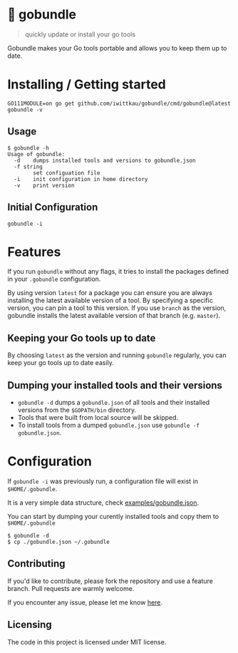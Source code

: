 🧳 gobundle
===========

> quickly update or install your go tools

Gobundle makes your Go tools portable and allows you to keep them up to date.

# Installing / Getting started

```shell
GO111MODULE=on go get github.com/iwittkau/gobundle/cmd/gobundle@latest
gobundle -v
```

## Usage

```
$ gobundle -h
Usage of gobundle:
  -d    dumps installed tools and versions to gobundle.json
  -f string
        set configuation file
  -i    init configuration in home directory
  -v    print version
``` 

## Initial Configuration

```
gobundle -i
``` 

# Features

If you run `gobundle` without any flags, it tries to install the packages defined in your `.gobundle` configuration.

By using version `latest` for a package you can ensure you are always installing the latest available version of a tool. By specifying a specific version, you can pin a tool to this version. If you use `branch` as the version, gobundle installs the latest available version of that branch (e.g. `master`).

## Keeping your Go tools up to date

By choosing `latest` as the version and running `gobundle` regularly, you can keep your go tools up to date easily.

## Dumping your installed tools and their versions

- `gobundle -d` dumps a `gobundle.json` of all tools and their installed versions from the `$GOPATH/bin` directory. 
- Tools that were built from local source will be skipped. 
- To install tools from a dumped `gobundle.json` use `gobundle -f gobundle.json`.

# Configuration

If `gobundle -i` was previously run, a configuration file will exist in `$HOME/.gobundle`.

It is a very simple data structure, check [examples/gobundle.json](examples/gobundle.json).

You can start by dumping your curently installed tools and copy them to `$HOME/.gobundle`

```
$ gobundle -d
$ cp ./gobundle.json ~/.gobundle 
``` 

## Contributing

If you'd like to contribute, please fork the repository and use a feature
branch. Pull requests are warmly welcome. 

If you encounter any issue, please let me know [here](https://github.com/iwittkau/gobundle/issues).

## Licensing

The code in this project is licensed under MIT license.